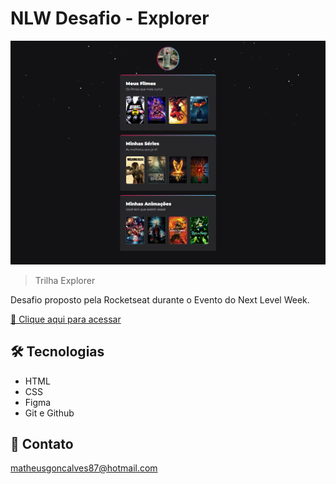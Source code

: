 # NLW Desafio - Explorer

![preview](images/preview.png)

> Trilha Explorer

Desafio proposto pela Rocketseat durante o Evento do Next Level Week.

[🔗 Clique aqui para acessar](https://matheusgoncalvess.github.io/nlw-desafio/)


## 🛠️ Tecnologias

- HTML
- CSS
- Figma
- Git e Github

## 💜 Contato

matheusgoncalves87@hotmail.com